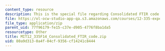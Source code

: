 ```yaml
---
content_type: resource
description: This is the special file regarding Consolidated FTIR code.
file: https://ol-ocw-studio-app-qa.s3.amazonaws.com/courses/12-335-experimental-atmospheric-chemistry-fall-2014/80a9d3130a4f04cf9356cf14241c8444_MIT12_335F14_Consolidated_FTIR_code.zip
file_type: application/zip
parent_uid: 77f96179-fe15-c37e-d905-4776f8ba1da5
resourcetype: Other
title: MIT12_335F14_Consolidated_FTIR_code.zip
uid: 80a9d313-0a4f-04cf-9356-cf14241c8444
---
```

